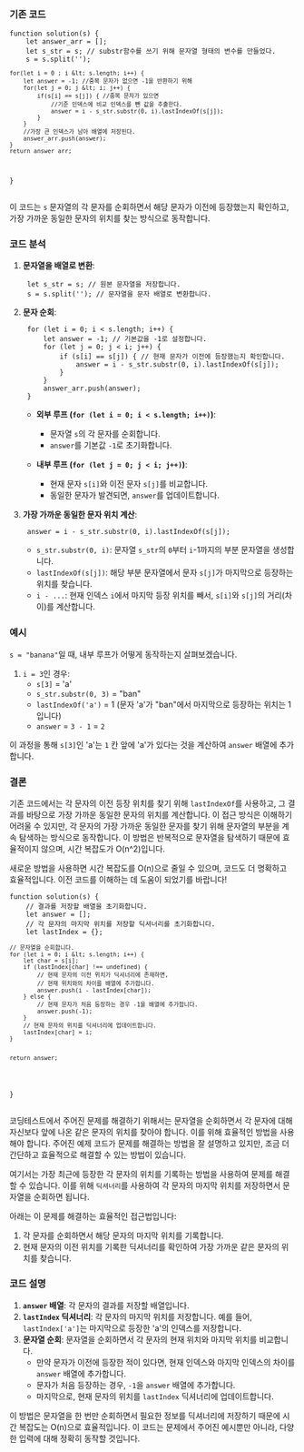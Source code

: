 <h3>기존 코드</h3>
<pre><code class="language-javascript">function solution(s) {
    let answer_arr = [];
    let s_str = s; // substr함수를 쓰기 위해 문자열 형태의 변수를 만들었다.
    s = s.split(&#39;&#39;);
<pre><code>for(let i = 0 ; i &amp;lt; s.length; i++) {
    let answer = -1; //중복 문자가 없으면 -1을 반환하기 위해
    for(let j = 0; j &amp;lt; i; j++) {
        if(s[i] == s[j]) { //중복 문자가 있으면
            //기준 인덱스에 비교 인덱스를 뺀 값을 추출한다.
            answer = i - s_str.substr(0, i).lastIndexOf(s[j]); 
        }    
    }
    //가장 큰 인덱스가 남아 배열에 저장된다.
    answer_arr.push(answer);
}
return answer_arr;
</code></pre>
<p>}</code></pre></p>
<p>이 코드는 <code>s</code> 문자열의 각 문자를 순회하면서 해당 문자가 이전에 등장했는지 확인하고, 가장 가까운 동일한 문자의 위치를 찾는 방식으로 동작합니다.</p>
<h3>코드 분석</h3>
<ol>
<li><p><strong>문자열을 배열로 변환</strong>:</p>
<pre><code class="language-javascript"> let s_str = s; // 원본 문자열을 저장합니다.
 s = s.split(&#39;&#39;); // 문자열을 문자 배열로 변환합니다.</code></pre>
</li>
<li><p><strong>문자 순회</strong>:</p>
<pre><code class="language-javascript"> for (let i = 0; i &lt; s.length; i++) {
     let answer = -1; // 기본값을 -1로 설정합니다.
     for (let j = 0; j &lt; i; j++) {
         if (s[i] == s[j]) { // 현재 문자가 이전에 등장했는지 확인합니다.
             answer = i - s_str.substr(0, i).lastIndexOf(s[j]);
         }
     }
     answer_arr.push(answer);
 }</code></pre>
<ul>
<li><p><strong>외부 루프 (<code>for (let i = 0; i &lt; s.length; i++)</code>)</strong>:</p>
<ul>
<li>문자열 <code>s</code>의 각 문자를 순회합니다.</li>
<li><code>answer</code>를 기본값 <code>-1</code>로 초기화합니다.</li>
</ul>
</li>
<li><p><strong>내부 루프 (<code>for (let j = 0; j &lt; i; j++)</code>)</strong>:</p>
<ul>
<li>현재 문자 <code>s[i]</code>와 이전 문자 <code>s[j]</code>를 비교합니다.</li>
<li>동일한 문자가 발견되면, <code>answer</code>를 업데이트합니다.</li>
</ul>
</li>
</ul>
</li>
<li><p><strong>가장 가까운 동일한 문자 위치 계산</strong>:</p>
<pre><code class="language-javascript"> answer = i - s_str.substr(0, i).lastIndexOf(s[j]);</code></pre>
<ul>
<li><code>s_str.substr(0, i)</code>: 문자열 <code>s_str</code>의 <code>0</code>부터 <code>i</code>-1까지의 부분 문자열을 생성합니다.</li>
<li><code>lastIndexOf(s[j])</code>: 해당 부분 문자열에서 문자 <code>s[j]</code>가 마지막으로 등장하는 위치를 찾습니다.</li>
<li><code>i - ...</code>: 현재 인덱스 <code>i</code>에서 마지막 등장 위치를 빼서, <code>s[i]</code>와 <code>s[j]</code>의 거리(차이)를 계산합니다.</li>
</ul>
</li>
</ol>
<h3>예시</h3>
<p><code>s = &quot;banana&quot;</code>일 때, 내부 루프가 어떻게 동작하는지 살펴보겠습니다.</p>
<ol>
<li><code>i = 3</code>인 경우:<ul>
<li><code>s[3]</code> = &#39;a&#39;</li>
<li><code>s_str.substr(0, 3)</code> = &quot;ban&quot;</li>
<li><code>lastIndexOf(&#39;a&#39;)</code> = 1 (문자 &#39;a&#39;가 &quot;ban&quot;에서 마지막으로 등장하는 위치는 1입니다)</li>
<li><code>answer</code> = <code>3 - 1</code> = <code>2</code></li>
</ul>
</li>
</ol>
<p>이 과정을 통해 <code>s[3]</code>인 &#39;a&#39;는 <code>1</code> 칸 앞에 &#39;a&#39;가 있다는 것을 계산하여 <code>answer</code> 배열에 추가합니다.</p>
<h3>결론</h3>
<p>기존 코드에서는 각 문자의 이전 등장 위치를 찾기 위해 <code>lastIndexOf</code>를 사용하고, 그 결과를 바탕으로 가장 가까운 동일한 문자의 위치를 계산합니다. 이 접근 방식은 이해하기 어려울 수 있지만, 각 문자의 가장 가까운 동일한 문자를 찾기 위해 문자열의 부분을 계속 탐색하는 방식으로 동작합니다. 이 방법은 반복적으로 문자열을 탐색하기 때문에 효율적이지 않으며, 시간 복잡도가 O(n^2)입니다.</p>
<p>새로운 방법을 사용하면 시간 복잡도를 O(n)으로 줄일 수 있으며, 코드도 더 명확하고 효율적입니다. 이전 코드를 이해하는 데 도움이 되었기를 바랍니다!</p>
<pre><code class="language-js">function solution(s) {
    // 결과를 저장할 배열을 초기화합니다.
    let answer = [];
    // 각 문자의 마지막 위치를 저장할 딕셔너리를 초기화합니다.
    let lastIndex = {};
<pre><code>// 문자열을 순회합니다.
for (let i = 0; i &amp;lt; s.length; i++) {
    let char = s[i];
    if (lastIndex[char] !== undefined) {
        // 현재 문자의 이전 위치가 딕셔너리에 존재하면,
        // 현재 위치와의 차이를 배열에 추가합니다.
        answer.push(i - lastIndex[char]);
    } else {
        // 현재 문자가 처음 등장하는 경우 -1을 배열에 추가합니다.
        answer.push(-1);
    }
    // 현재 문자의 위치를 딕셔너리에 업데이트합니다.
    lastIndex[char] = i;
}

return answer;
</code></pre>
<p>}</code></pre></p>
<p>코딩테스트에서 주어진 문제를 해결하기 위해서는 문자열을 순회하면서 각 문자에 대해 자신보다 앞에 나온 같은 문자의 위치를 찾아야 합니다. 이를 위해 효율적인 방법을 사용해야 합니다. 주어진 예제 코드가 문제를 해결하는 방법을 잘 설명하고 있지만, 조금 더 간단하고 효율적으로 해결할 수 있는 방법이 있습니다.</p>
<p>여기서는 가장 최근에 등장한 각 문자의 위치를 기록하는 방법을 사용하여 문제를 해결할 수 있습니다. 이를 위해 <code>딕셔너리</code>를 사용하여 각 문자의 마지막 위치를 저장하면서 문자열을 순회하면 됩니다.</p>
<p>아래는 이 문제를 해결하는 효율적인 접근법입니다:</p>
<ol>
<li>각 문자를 순회하면서 해당 문자의 마지막 위치를 기록합니다.</li>
<li>현재 문자의 이전 위치를 기록한 딕셔너리를 확인하여 가장 가까운 같은 문자의 위치를 찾습니다.</li>
</ol>
<h3>코드 설명</h3>
<ol>
<li><strong><code>answer</code> 배열</strong>: 각 문자의 결과를 저장할 배열입니다.</li>
<li><strong><code>lastIndex</code> 딕셔너리</strong>: 각 문자의 마지막 위치를 저장합니다. 예를 들어, <code>lastIndex[&#39;a&#39;]</code>는 마지막으로 등장한 &#39;a&#39;의 인덱스를 저장합니다.</li>
<li><strong>문자열 순회</strong>: 문자열을 순회하면서 각 문자의 현재 위치와 마지막 위치를 비교합니다.<ul>
<li>만약 문자가 이전에 등장한 적이 있다면, 현재 인덱스와 마지막 인덱스의 차이를 <code>answer</code> 배열에 추가합니다.</li>
<li>문자가 처음 등장하는 경우, <code>-1</code>을 <code>answer</code> 배열에 추가합니다.</li>
<li>마지막으로, 현재 문자의 위치를 <code>lastIndex</code> 딕셔너리에 업데이트합니다.</li>
</ul>
</li>
</ol>
<p>이 방법은 문자열을 한 번만 순회하면서 필요한 정보를 딕셔너리에 저장하기 때문에 시간 복잡도는 O(n)으로 효율적입니다. 이 코드는 문제에서 주어진 예시뿐만 아니라, 다양한 입력에 대해 정확히 동작할 것입니다.</p>